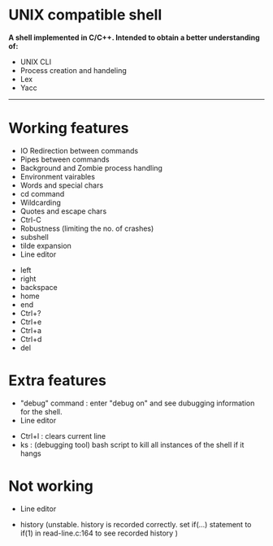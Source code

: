 # UNIX compatible shell

__A shell implemented in C/C++. Intended to obtain a better understanding of:__

+ UNIX CLI
+ Process creation and handeling
+ Lex
+ Yacc

***

# Working features #
- IO Redirection between commands
- Pipes between commands
 - Background and Zombie process handling
 - Environment vairables
 - Words and special chars
 - cd command
 - Wildcarding
 - Quotes and escape chars
 - Ctrl-C
 - Robustness (limiting the no. of crashes)
 - subshell
 - tilde expansion
 - Line editor
  + left
  + right
  + backspace
  + home
  + end
  + Ctrl+?
  + Ctrl+e
  + Ctrl+a
  + Ctrl+d
  + del

# Extra features #
 - "debug" command : enter "debug on" and see dubugging information for the shell.
 - Line editor
  + Ctrl+l : clears current line
  + ks : (debugging tool) bash script to kill all instances of the shell if it hangs


# Not working #
 - Line editor
  + history (unstable. history is recorded correctly.
      set if(...) statement to if(1) in read-line.c:164 to see recorded history )


